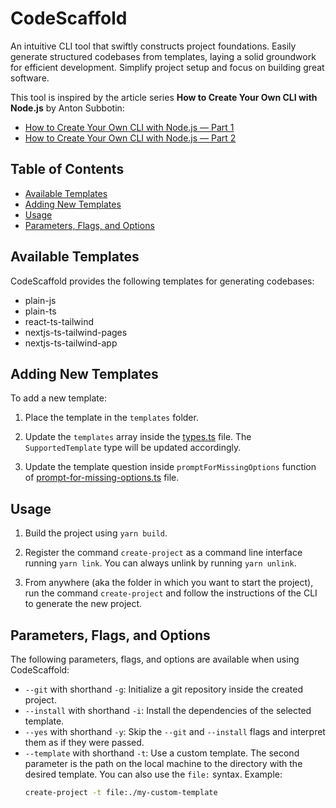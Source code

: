 # CodeScaffold

An intuitive CLI tool that swiftly constructs project foundations. Easily generate structured codebases from templates, laying a solid groundwork for efficient development. Simplify project setup and focus on building great software.

This tool is inspired by the article series **How to Create Your Own CLI with Node.js** by Anton Subbotin:

- [How to Create Your Own CLI with Node.js — Part 1](https://javascript.plainenglish.io/how-to-create-your-own-cli-with-node-js-9004091a64d5)
- [How to Create Your Own CLI with Node.js — Part 2](https://javascript.plainenglish.io/how-to-create-your-own-cli-with-node-js-7646a976f8fa)

## Table of Contents
- [Available Templates](#available-templates)
- [Adding New Templates](#adding-new-templates)
- [Usage](#usage)
- [Parameters, Flags, and Options](#parameters-flags-and-options)

## Available Templates

CodeScaffold provides the following templates for generating codebases:

- plain-js
- plain-ts
- react-ts-tailwind
- nextjs-ts-tailwind-pages
- nextjs-ts-tailwind-app
<!-- 
see https://stackblitz.com/?starters=frontend

- static (html/js/css)

CREATIVE
- plain-threejs
- greensock-react

BE
- express-server ?
- nestjs ?
- graphql

FULL STACK
project with backend and frontend folders (see https://github.com/BendingSpoons/around)

OTHER
- npm-project ? 
-->

## Adding New Templates

To add a new template:

1. Place the template in the `templates` folder.

2. Update the `templates` array inside the [types.ts](src/types.ts) file. The `SupportedTemplate` type will be updated accordingly.

3. Update the template question inside `promptForMissingOptions` function of [prompt-for-missing-options.ts](src/utils/prompt-for-missing-options.ts) file.

## Usage

1. Build the project using `yarn build`.

2. Register the command `create-project` as a command line interface running `yarn link`.
You can always unlink by running `yarn unlink`.

3. From anywhere (aka the folder in which you want to start the project), run the command `create-project` and follow the instructions of the CLI to generate the new project.

## Parameters, Flags, and Options

The following parameters, flags, and options are available when using CodeScaffold:

- `--git` with shorthand `-g`: Initialize a git repository inside the created project.
- `--install` with shorthand `-i`: Install the dependencies of the selected template.
- `--yes` with shorthand `-y`: Skip the `--git` and `--install` flags and interpret them as if they were passed.
- `--template` with shorthand `-t`: Use a custom template. The second parameter is the path on the local machine to the directory with the desired template. You can also use the `file:` syntax. Example:
   ```bash
   create-project -t file:./my-custom-template
   ```